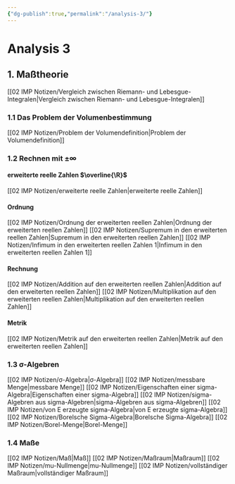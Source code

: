 ```yaml
---
{"dg-publish":true,"permalink":"/analysis-3/"}
---
```


# Analysis 3
## 1. Maßtheorie
[[02 IMP Notizen/Vergleich zwischen Riemann- und Lebesgue-Integralen|Vergleich zwischen Riemann- und Lebesgue-Integralen]]
### 1.1 Das Problem der Volumenbestimmung
[[02 IMP Notizen/Problem der Volumendefinition|Problem der Volumendefinition]]
### 1.2 Rechnen mit $\pm\infty$
#### erweiterte reelle Zahlen $\overline{\R}$
[[02 IMP Notizen/erweiterte reelle Zahlen|erweiterte reelle Zahlen]]

#### Ordnung
[[02 IMP Notizen/Ordnung der erweiterten reellen Zahlen|Ordnung der erweiterten reellen Zahlen]]
[[02 IMP Notizen/Supremum in den erweiterten reellen Zahlen|Supremum in den erweiterten reellen Zahlen]]
[[02 IMP Notizen/Infimum in den erweiterten reellen Zahlen 1|Infimum in den erweiterten reellen Zahlen 1]]
#### Rechnung
[[02 IMP Notizen/Addition auf den erweiterten reellen Zahlen|Addition auf den erweiterten reellen Zahlen]]
[[02 IMP Notizen/Multiplikation auf den erweiterten reellen Zahlen|Multiplikation auf den erweiterten reellen Zahlen]]

#### Metrik
[[02 IMP Notizen/Metrik auf den erweiterten reellen Zahlen|Metrik auf den erweiterten reellen Zahlen]]

### 1.3 σ-Algebren
[[02 IMP Notizen/σ-Algebra|σ-Algebra]]
[[02 IMP Notizen/messbare Menge|messbare Menge]]
[[02 IMP Notizen/Eigenschaften einer sigma-Algebra|Eigenschaften einer sigma-Algebra]]
[[02 IMP Notizen/sigma-Algebren aus sigma-Algebren|sigma-Algebren aus sigma-Algebren]]
[[02 IMP Notizen/von E erzeugte sigma-Algebra|von E erzeugte sigma-Algebra]]
[[02 IMP Notizen/Borelsche Sigma-Algebra|Borelsche Sigma-Algebra]]
[[02 IMP Notizen/Borel-Menge|Borel-Menge]]

### 1.4 Maße
[[02 IMP Notizen/Maß|Maß]]
[[02 IMP Notizen/Maßraum|Maßraum]]
[[02 IMP Notizen/mu-Nullmenge|mu-Nullmenge]]
[[02 IMP Notizen/vollständiger Maßraum|vollständiger Maßraum]]